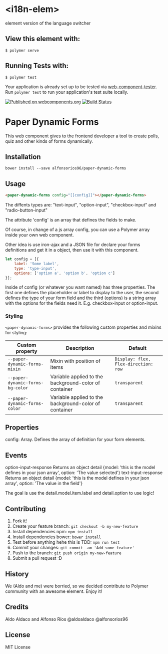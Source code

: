 # \<i18n-elem\>
 element version of the language switcher

## View this element with:

```
$ polymer serve
```

## Running Tests with:

```
$ polymer test
```

Your application is already set up to be tested via [web-component-tester](https://github.com/Polymer/web-component-tester). Run `polymer test` to run your application's test suite locally.

[![Published on webcomponents.org](https://img.shields.io/badge/webcomponents.org-published-blue.svg)](https://www.webcomponents.org/element/alfonsorios96/paper-dynamic-forms)
[![Build Status](https://travis-ci.org/alfonsorios96/paper-dynamic-forms.svg?branch=0.2.5)](https://travis-ci.org/alfonsorios96/paper-dynamic-forms)

# Paper Dynamic Forms

This web component gives to the frontend developer a tool to create polls, quiz and other kinds of forms dynamically.

## Installation

`bower install --save alfonsorios96/paper-dynamic-forms`

## Usage

```html
<paper-dynamic-forms config="[[config]]"></paper-dynamic-forms>
```

The diffents types are: "text-input", "option-input", "checkbox-input" and "radio-button-input"

The attribute 'config' is an array that defines the fields to make.

Of course, in change of a js array config, you can use a Polymer array inside your own web component.

Other idea is use iron-ajax and a JSON file for declare your forms definitions and get it in a object, then use it with this component.

```js
let config = [{
    label: 'Some label',
    type: 'type-input',
    options: ['option a', 'option b', 'option c']
}];
```

Inside of config (or whatever you want named) has three properties.
The first one defines the placeholder or label to display to the user, the second defines the type of your form field
and the third (options)
is a string array with the options for the fields need it. E.g. checkbox-input or option-input.

### Styling

`<paper-dynamic-forms>` provides the following custom properties and mixins
for styling:

Custom property | Description | Default
----------------|-------------|----------
`--paper-dynamic-forms-mixin` | Mixin with position of items | `Display: flex, Flex-direction: row`
`--paper-dynamic-forms-bg-color` | Variable applied to the background-color of container | `transparent`
`--paper-dynamic-forms-color` | Variable applied to the background-color of container | `transparent`

## Properties

config: Array.  Defines the array of definition for your form elements.

## Events

option-input-response   Returns an object detail {model: 'this is the model defines in your json array', option: 'The value selected'}
text-input-response   Returns an object detail {model: 'this is the model defines in your json array', option: 'The value in the field'}

The goal is use the detail.model.item.label and detail.option to use logic!

## Contributing

1. Fork it!
2. Create your feature branch: `git checkout -b my-new-feature`
3. Install dependencies npm: `npm install`
4. Install dependencies bower: `bower install`
5. Test before anything hehe this is TDD: `npm run test`
6. Commit your changes: `git commit -am 'Add some feature'`
7. Push to the branch: `git push origin my-new-feature`
8. Submit a pull request :D

## History

We (Aldo and me) were borried, so we decided contribute to Polymer community with an awesome element. Enjoy it!

## Credits

Aldo Aldaco and Alfonso Ríos
@aldoaldaco
@alfonsorios96

## License

MIT License
